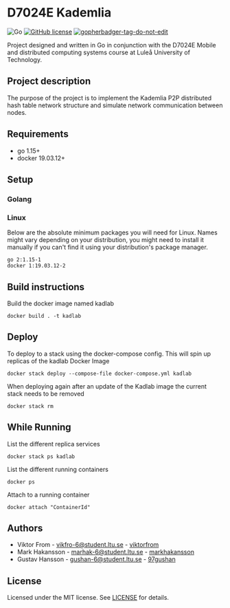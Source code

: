 # D7024E Kademlia 
![Go](https://github.com/viktorfrom/d7024e-kademlia/workflows/Go/badge.svg?branch=master)
[![GitHub license](https://img.shields.io/github/license/viktorfrom/d7024e-kademlia)](https://github.com/viktorfrom/d7024e-kademlia/blob/master/LICENSE)
<a href='https://github.com/jpoles1/gopherbadger' target='_blank'>![gopherbadger-tag-do-not-edit](https://img.shields.io/badge/Go%20Coverage-58%25-brightgreen.svg?longCache=true&style=flat)</a>

Project designed and written in Go in conjunction with the D7024E Mobile and distributed computing systems course at Luleå University of Technology.

## Project description
The purpose of the project is to implement the Kademlia P2P distributed hash table network structure and simulate network communication between nodes.

## Requirements
* go 1.15+
* docker 19.03.12+

## Setup

### Golang 

### Linux
Below are the absolute minimum packages you will need for Linux. Names might vary depending on your distribution, you might need to install it manually if you can't find it using your distribution's package manager.
```
go 2:1.15-1
docker 1:19.03.12-2
```


## Build instructions
Build the docker image named kadlab
```
docker build . -t kadlab
```
## Deploy
To deploy to a stack using the docker-compose config. This will spin up replicas of the kadlab Docker Image
```
docker stack deploy --compose-file docker-compose.yml kadlab
```

When deploying again after an update of the Kadlab image the current stack needs to be removed
```
docker stack rm
```

## While Running
List the different replica services
```
docker stack ps kadlab 
```

List the different running containers 
```
docker ps
```

Attach to a running container
```
docker attach "ContainerId"
```


## Authors
* Viktor From - vikfro-6@student.ltu.se - [viktorfrom](https://github.com/viktorfrom)
* Mark Hakansson - marhak-6@student.ltu.se - [markhakansson](https://github.com/markhakansson)
* Gustav Hansson - gushan-6@student.ltu.se - [97gushan](https://github.com/97gushan)

## License
Licensed under the MIT license. See [LICENSE](LICENSE) for details.
